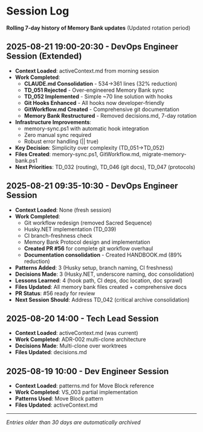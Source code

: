 # Session Log
**Rolling 7-day history of Memory Bank updates** (Updated rotation period)

## 2025-08-21 19:00-20:30 - DevOps Engineer Session (Extended)
- **Context Loaded**: activeContext.md from morning session
- **Work Completed**:
  - **CLAUDE.md Consolidation** - 534→361 lines (32% reduction)
  - **TD_051 Rejected** - Over-engineered Memory Bank sync
  - **TD_052 Implemented** - Simple ~70 line solution with hooks
  - **Git Hooks Enhanced** - All hooks now developer-friendly
  - **GitWorkflow.md Created** - Comprehensive git documentation
  - **Memory Bank Restructured** - Removed decisions.md, 7-day rotation
- **Infrastructure Improvements**:
  - memory-sync.ps1 with automatic hook integration
  - Zero manual sync required
  - Robust error handling (|| true)
- **Key Decision**: Simplicity over complexity (TD_051→TD_052)
- **Files Created**: memory-sync.ps1, GitWorkflow.md, migrate-memory-bank.ps1
- **Next Priorities**: TD_032 (routing), TD_046 (git docs), TD_047 (protocols)

## 2025-08-21 09:35-10:30 - DevOps Engineer Session
- **Context Loaded**: None (fresh session)
- **Work Completed**: 
  - Git workflow redesign (removed Sacred Sequence)
  - Husky.NET implementation (TD_039)
  - CI branch-freshness check
  - Memory Bank Protocol design and implementation
  - **Created PR #56** for complete git workflow overhaul
  - **Documentation consolidation** - Created HANDBOOK.md (89% reduction)
- **Patterns Added**: 3 (Husky setup, branch naming, CI freshness)
- **Decisions Made**: 3 (Husky.NET, underscore naming, doc consolidation)
- **Lessons Learned**: 4 (hook path, CI deps, doc location, doc sprawl)
- **Files Updated**: All memory bank files created + comprehensive docs
- **PR Status**: #56 ready for review
- **Next Session Should**: Address TD_042 (critical archive consolidation)

## 2025-08-20 14:00 - Tech Lead Session
- **Context Loaded**: activeContext.md (was current)
- **Work Completed**: ADR-002 multi-clone architecture
- **Decisions Made**: Multi-clone over worktrees
- **Files Updated**: decisions.md

## 2025-08-19 10:00 - Dev Engineer Session
- **Context Loaded**: patterns.md for Move Block reference
- **Work Completed**: VS_003 partial implementation
- **Patterns Used**: Move Block pattern
- **Files Updated**: activeContext.md

---
*Entries older than 30 days are automatically archived*